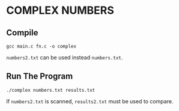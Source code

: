# COMPLEX NUMBERS

## Compile

```
gcc main.c fn.c -o complex
```
`numbers2.txt` can be used instead `numbers.txt`.

## Run The Program

```
./complex numbers.txt results.txt
```
If `numbers2.txt` is scanned, `results2.txt` must be used to compare.